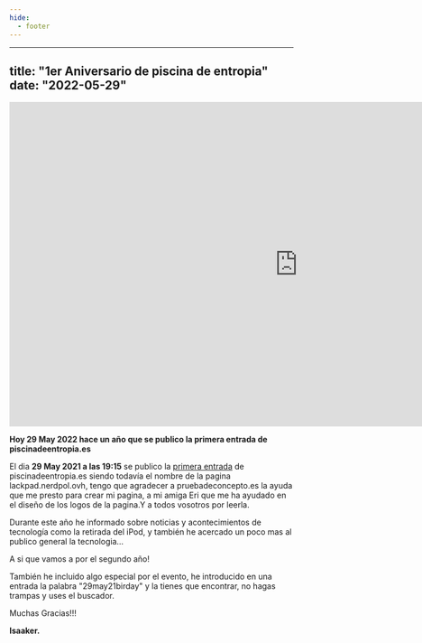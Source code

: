```yaml
---
hide:
  - footer
---
```

---
title: "1er Aniversario de piscina de entropia"
date: "2022-05-29"
---

<iframe width="1022" height="575" src="https://www.youtube.com/embed/ds_Qe2WOLdQ" title="Primer aniversario" frameborder="0" allow="accelerometer; autoplay; clipboard-write; encrypted-media; gyroscope; picture-in-picture; web-share" allowfullscreen></iframe>

**Hoy 29 May 2022 hace un año que se publico la primera entrada de piscinadeentropia.es** 

El dia **29 May 2021 a las 19:15** se publico la [primera entrada](https://piscinadeentropia.es/bienvenids/) de piscinadeentropia.es siendo todavía el nombre de la pagina lackpad.nerdpol.ovh, tengo que agradecer a pruebadeconcepto.es la ayuda que me presto para crear mi pagina, a mi amiga Eri que me ha ayudado en el diseño de los logos de la pagina.Y a todos vosotros por leerla.

Durante este año he informado sobre noticias y acontecimientos de tecnología como la retirada del iPod, y también he acercado un poco mas al publico general la tecnologia...

A si que vamos a por el segundo año!

También he incluido algo especial por el evento, he introducido en una entrada la palabra "29may21birday" y la tienes que encontrar, no hagas trampas y uses el buscador.


Muchas Gracias!!!

**Isaaker.**
